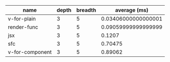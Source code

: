 | name            | depth | breadth | average (ms)        |
| --------------- | ----- | ------- | ------------------- |
| v-for-plain     | 3     | 5       | 0.03406000000000001 |
| render-func     | 3     | 5       | 0.09059999999999999 |
| jsx             | 3     | 5       | 0.1207              |
| sfc             | 3     | 5       | 0.70475             |
| v-for-component | 3     | 5       | 0.89062             |